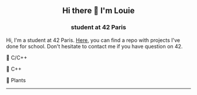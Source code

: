 <h2>
  <p align="center">
    Hi there 👋 I'm Louie
  </p>
</h2>
<h3>
  <p align="center">
    student at 42 Paris
  </p>
</h3>

Hi, I'm a student at 42 Paris. <a href="https://github.com/Mel-louie/42cursus">Here</a>, you can find a repo with projects I've done for school. Don't hesitate to contact me if you have question on 42.

🌱 C/C++

🔭 C++

💬 Plants

_________________________________________________________________________________________________

<!--
**Mel-louie/Mel-louie** is a ✨ _special_ ✨ repository because its `README.md` (this file) appears on your GitHub profile.

Here are some ideas to get you started:

- 🔭 I’m currently working on ...
- 🌱 I’m currently learning ...
- 👯 I’m looking to collaborate on ...
- 🤔 I’m looking for help with ...
- 💬 Ask me about ...
- 📫 How to reach me: ...
- 😄 Pronouns: ...
- ⚡ Fun fact: ...
-->
